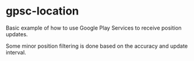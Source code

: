gpsc-location
=============

Basic example of how to use Google Play Services to receive position updates.

Some minor position filtering is done based on the accuracy and update interval.
